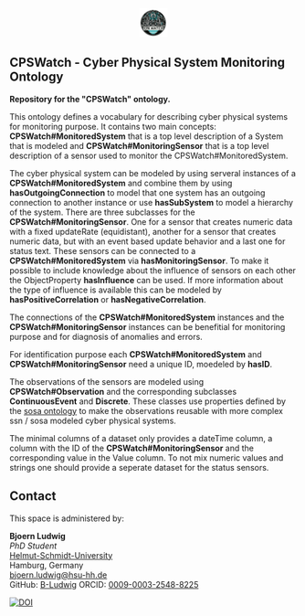 <div style="text-align: center">

<img src="assets/Logo.png" alt="TEC-Toolkit Logo" width=10% />

</div>

## CPSWatch - Cyber Physical System Monitoring Ontology
**Repository for the "CPSWatch" ontology.**

This ontology defines a vocabulary for describing cyber physical systems for monitoring purpose. It contains two main concepts: **CPSWatch#MonitoredSystem** that is a top level description of a System that is modeled and **CPSWatch#MonitoringSensor** that is a top level description of a sensor used to monitor the CPSWatch#MonitoredSystem.

The cyber physical system can be modeled by using serveral instances of a **CPSWatch#MonitoredSystem** and combine them by using **hasOutgoingConnection** to model that one system has an outgoing connection to another instance or use **hasSubSystem** to model a hierarchy of the system.
There are three subclasses for the **CPSWatch#MonitoringSensor**. One for a sensor that creates numeric data with a fixed updateRate (equidistant), another for a sensor that creates numeric data, but with an event based update behavior and a last one for status text.
These sensors can be connected to a **CPSWatch#MonitoredSystem** via **hasMonitoringSensor**. To make it possible to include knowledge about the influence of sensors on each other the ObjectProperty **hasInfluence** can be used. If more information about the type of influence is available this can be modeled by **hasPositiveCorrelation** or **hasNegativeCorrelation**. 

The connections of the **CPSWatch#MonitoredSystem** instances and the **CPSWatch#MonitoringSensor** instances can be benefitial for monitoring purpose and for diagnosis of anomalies and errors.

For identification purpose each **CPSWatch#MonitoredSystem** and **CPSWatch#MonitoringSensor** need a unique ID, moedeled by **hasID**.

The observations of the sensors are modeled using **CPSWatch#Observation** and the corresponding subclasses **ContinuousEvent** and **Discrete**. These classes use properties defined by the [sosa ontology](https://www.w3.org/TR/vocab-ssn/#intro) to make the observations reusable with more complex ssn / sosa modeled cyber physical systems.  

The minimal columns of a dataset only provides a dateTime column, a column with the ID of the **CPSWatch#MonitoringSensor** and the corresponding value in the Value column. To not mix numeric values and strings one should provide a seperate dataset for the status sensors.

## Contact
This space is administered by:  

**Bjoern Ludwig**  
*PhD Student*  
[Helmut-Schmidt-University](https://www.hsu-hh.de/en/)  
Hamburg, Germany  
<bjoern.ludwig@hsu-hh.de>  
GitHub: [B-Ludwig](https://github.com/B-Ludwig/) 
ORCID: [0009-0003-2548-8225](https://orcid.org/0009-0003-2548-8225)  

[![DOI](https://zenodo.org/badge/705643881.svg)](https://zenodo.org/doi/10.5281/zenodo.10159969)

